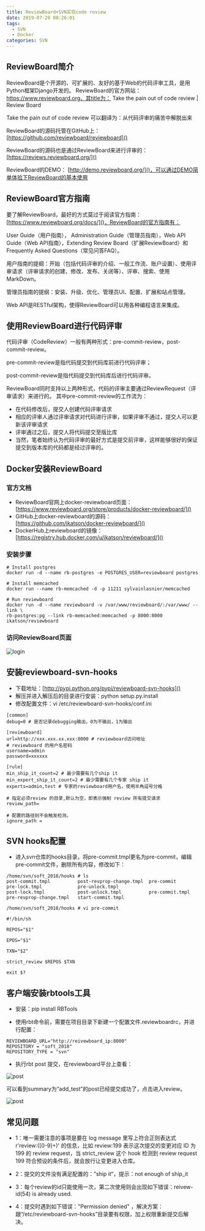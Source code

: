 ```yaml
---
title: ReviewBoard+SVN实现code review
date: 2019-07-28 08:26:01
tags:
  - SVN
  - Docker
categories: SVN
---
```


## ReviewBoard简介

ReviewBoard是个开源的、可扩展的、友好的基于Web的代码评审工具，是用Python框架Django开发的。
ReviewBoard的官方网站：https://www.reviewboard.org，其title为： Take the pain out of code review | Review Board  

Take the pain out of code review 可以翻译为：从代码评审的痛苦中解脱出来  

ReviewBoard的源码托管在GitHub上： [https://github.com/reviewboard/reviewboard]()  

ReviewBoard的源码也是通过ReviewBoard来进行评审的： [https://reviews.reviewboard.org/]()  

ReviewBoard的DEMO： [http://demo.reviewboard.org/]()，可以通过DEMO简单体验下ReviewBoard的基本使用

## ReviewBoard官方指南
要了解ReviewBoard，最好的方式莫过于阅读官方指南： [https://www.reviewboard.org/docs/]()，ReviewBoard的官方指南有：  

User Guide（用户指南）， Administration Guide（管理员指南），Web API Guide（Web API指南），Extending Review Board（扩展ReviewBoard）和 Frequently Asked Questions（常见问答FAQ）。  

用户指南的提纲：开始（包括代码评审的介绍、一般工作流、账户设置）、使用评审请求（评审请求的创建、修改、发布、关闭等）、评审、搜索、使用MarkDown。  

管理员指南的提纲：安装、升级、优化、管理员UI、配置、扩展和站点管理。  

Web API是RESTful架构，使得ReviewBoard可以用各种编程语言来集成。

## 使用ReviewBoard进行代码评审
代码评审（CodeReview）一般有两种形式：pre-commit-review，post-commit-review。   

pre-commit-review是指代码提交到代码库前进行代码评审；   

post-commit-review是指代码提交到代码库后进行代码评审。  

ReviewBoard同时支持以上两种形式，代码的评审主要通过ReviewRequest（评审请求）来进行的。
其中pre-commit-review的工作流为：  

- 在代码修改后，提交人创建代码评审请求  
- 相应的评审人通过评审请求对代码进行评审，如果评审不通过，提交人可以更新该评审请求
- 评审通过之后，提交人将代码提交至版比库
- 当然，笔者始终认为代码评审的最好方式是提交前评审，这样能够很好的保证提交到版本库的代码都是经过评审的。

## Docker安装ReviewBoard
### 官方文档
- ReviewBoard官网上docker-reviewboard页面： 
[https://www.reviewboard.org/store/products/docker-reviewboard/]()  
- GitHub上docker-reviewboard的源码： 
[https://github.com/ikatson/docker-reviewboard/]()
- DockerHub上reviewboard的镜像：
[https://registry.hub.docker.com/u/ikatson/reviewboard/]()

### 安装步骤
```
# Install postgres
docker run -d --name rb-postgres -e POSTGRES_USER=reviewboard postgres

# Install memcached
docker run --name rb-memcached -d -p 11211 sylvainlasnier/memcached

# Run reviewboard
docker run -d --name reviewboard -v /var/www/reviewboard/:/var/www/ --link \
rb-postgres:pg --link rb-memcached:memcached -p 8000:8000 ikatson/reviewboard
```

### 访问ReviewBoard页面
![login](review-login.png)

## 安装reviewboard-svn-hooks
- 下载地址：[http://pypi.python.org/pypi/reviewboard-svn-hooks]()
- 解压并进入解压后的目录进行安装：python setup.py.install
- 修改配置文件：vi /etc/reviewboard-svn-hooks/conf.ini

```
[common]
debug=0 # 是否记录debugging输出，0为不输出，1为输出

[reviewboard]
url=http://xxx.xxx.xx.xxx:8000 # reviewboard访问地址
# reviewboard 的用户名密码
username=admin
password=xxxxxx

[rule]
min_ship_it_count=2 # 最少需要有几个ship it
min_expert_ship_it_count=2 # 最少需要有几个专家 ship it
experts=admin,test # 专家的reviewboard用户名，使用半角逗号分格

# 指定必须review 的目录,默认为空，即表示强制 review 所有提交请求
review_path= 

# 配置的路径则不会触发检测。  
ignore_path =
```

## SVN hooks配置
- 进入svn仓库的hooks目录，将pre-commit.tmpl更名为pre-commit，编辑pre-commit文件，删除所有内容，修改如下：

```
/home/svn/soft_2018/hooks # ls
post-commit.tmpl          post-revprop-change.tmpl  pre-commit                pre-lock.tmpl             pre-unlock.tmpl
post-lock.tmpl            post-unlock.tmpl          pre-commit.tmpl           pre-revprop-change.tmpl   start-commit.tmpl

/home/svn/soft_2018/hooks # vi pre-commit

#!/bin/sh

REPOS="$1"

EPOS="$1"

TXN="$2"

strict_review $REPOS $TXN

exit $?
```

## 客户端安装rbtools工具
- 安装：pip install RBTools

- 使用rbt命令前，需要在项目目录下新建一个配置文件.reviewboardrc，并进行配置：

```
REVIEWBOARD_URL="http://reivewboard_ip:8000"
REPOSITORY = "soft_2018"
REPOSITORY_TYPE = "svn"
```

- 执行rbt post 提交，在reviewboard平台上查看：

![post](review-post.png)

可以看到summary为“add_test”的post已经提交成功了，点击进入review。

![post](review-review.png)

## 常见问题  
- 1：唯一需要注意的事项是要在 log message 里写上符合正则表达式 r'review:([0-9]+)' 的信息，比如 review:199 表示这次提交的变更对应 ID 为 199 的 review request，当 strict_review 这个 hook 检测到 review request 199 符合预设的条件后，就会放行让变更进入仓库。 

- 2：提交的文件没有满足配置的：”ship it“，提示：not enough of ship_it

- 3：每个review的id只能使用一次，第二次使用则会出现如下错误：reivew-id(54) is already used.

- 4：提交时遇到如下错误："Permission denied"
，解决方案：跟“/etc/reviewboard-svn-hooks”目录要有权限，加上权限重新提交后解决。
